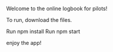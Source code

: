 Welcome to the online logbook for pilots!

To run, download the files.

Run npm install
Run npm start

enjoy the app!